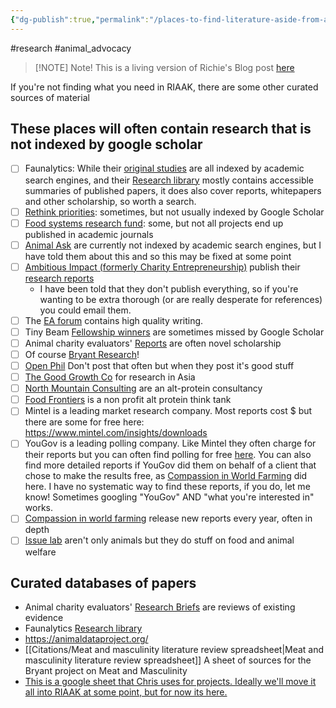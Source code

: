 ```yaml
---
{"dg-publish":true,"permalink":"/places-to-find-literature-aside-from-academic-search-engines-grey-lit/","created":"2024-06-03T12:04:28.782+01:00","updated":"2025-09-29T00:21:04.218+01:00"}
---
```


#research #animal_advocacy 


> [!NOTE] Note!
> This is a living version of Richie's Blog post [here](https://evolvingimpact.wordpress.com/2024/06/19/places-to-find-animal-advocacy-research-aside-from-academic-search-engines/)

If you're not finding what you need in RIAAK, there are some other curated sources of material 
## These places will often contain research that is not indexed by google scholar
- [ ] Faunalytics: While their [original studies](https://faunalytics.org/completed-projects/) are all indexed by academic search engines, and their [Research library](https://faunalytics.org/?s=&post_type=post&orderby=post_date&order=desc&explore=true) mostly contains accessible summaries of published papers, it does also cover reports, whitepapers and other scholarship, so worth a search.
- [ ] [Rethink priorities](https://rethinkpriorities.org/animal-welfare): sometimes, but not usually indexed by Google Scholar
- [ ] [Food systems research fund](https://www.fsrfund.org/funded-research): some, but not all projects end up published in academic journals 
- [ ] [Animal Ask](https://www.animalask.org/research) are currently not indexed by academic search engines, but I have told them about this and so this may be fixed at some point
- [ ] [Ambitious Impact (formerly Charity Entrepreneurship)](https://www.charityentrepreneurship.com/animal-welfare-reports) publish their [research reports](https://www.charityentrepreneurship.com/animal-welfare-reports)
	- I have been told that they don't publish everything, so if you're wanting to be extra thorough (or are really desperate for references) you could email them.
- [ ] The [EA forum](https://forum.effectivealtruism.org/?tab=animal-welfare) contains high quality writing.
- [ ] Tiny Beam [Fellowship winners](https://tinybeamfund.org/Fellowship-Awards) are sometimes missed by Google Scholar
- [ ] Animal charity evaluators' [Reports](https://animalcharityevaluators.org/research/reports/) are often novel scholarship
- [ ] Of course [Bryant Research](https://bryantresearch.co.uk/insights/)!
- [ ] [Open Phil](https://www.openphilanthropy.org/research/research-reports/?q=&focus-area%5B%5D=farm-animal-welfare) Don't post that often but when they post it's good stuff
- [ ] [The Good Growth Co](https://www.goodgrowth.io/#research-highlights) for research in Asia
- [ ] [North Mountain Consulting](https://www.northmountainconsulting.com/projects) are an alt-protein consultancy
- [ ] [Food Frontiers](https://www.foodfrontier.org/resources/) is a non profit alt protein think tank
- [ ] Mintel is a leading market research company. Most reports cost $ but there are some for free here: https://www.mintel.com/insights/downloads
- [ ] YouGov is a leading polling company. Like Mintel they often charge for their reports but you can often find polling for free [here](https://yougov.co.uk/). You can also find more detailed reports if YouGov did them on behalf of a client that chose to make the results free, as [Compassion in World Farming](https://commercial.yougov.com/rs/464-VHH-988/images/World-framing-results) did here. I have no systematic way to find these reports, if you do, let me know! Sometimes googling "YouGov" AND "what you're interested in" works.
- [ ] [Compassion in world farming](https://www.ciwf.org.uk/research/) release new reports every year, often in depth 
- [ ] [Issue lab](https://search.issuelab.org/1?doctype=&issue_area[0]=health&issue_area[1]=agriculture_and_food&issue_area[2]=animal_welfare&wikitopic_categories=&keywords=&language=&pubdate_start_year=*&pubdate_end_year=*&sort=&categories=&offset=0&pageSize=12&pubdate_start_month=*&pubdate_start_day=*&pubdate_end_month=*&pubdate_end_day=*) aren't only animals but they do stuff on food and animal welfare

## Curated databases of papers
- Animal charity evaluators' [Research Briefs](https://animalcharityevaluators.org/research/research-briefs/) are reviews of existing evidence
- Faunalytics [Research library](https://faunalytics.org/?s=&post_type=post&orderby=post_date&order=desc&explore=true) 
- https://animaldataproject.org/
- [[Citations/Meat and masculinity literature review spreadsheet\|Meat and masculinity literature review spreadsheet]] A sheet of sources for the Bryant project on Meat and Masculinity
- [This is a google sheet that Chris uses for projects. Ideally we'll move it all into RIAAK at some point, but for now its here.](https://docs.google.com/spreadsheets/d/1y5p0JS9ybq5qJrXBnj78-6-jOc9wkeRm58tCI-EhP9Y/edit#gid=1570282612)
